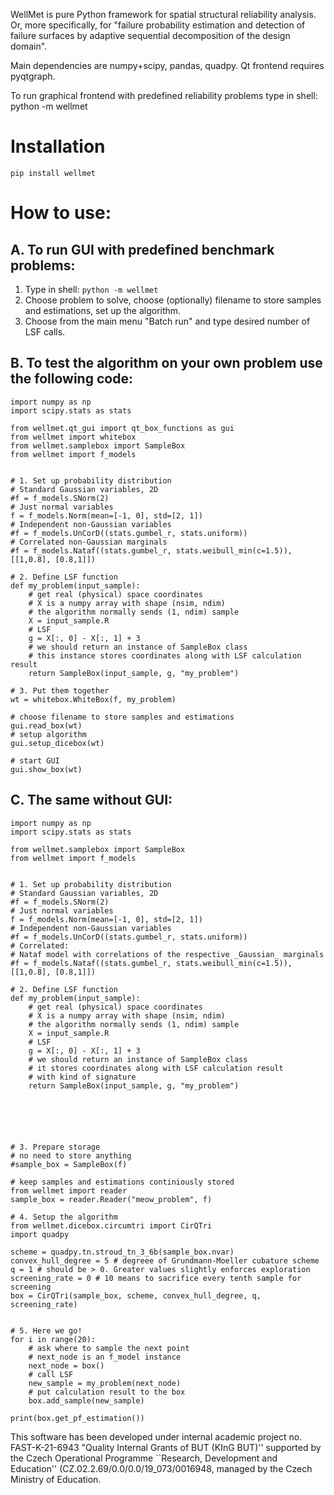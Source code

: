 WellMet is pure Python framework for spatial structural reliability analysis. Or, more specifically, for "failure probability estimation and detection of failure surfaces by adaptive sequential decomposition of the design domain".

Main dependencies are numpy+scipy, pandas, quadpy.
Qt frontend requires pyqtgraph.

To run graphical frontend with predefined reliability problems type in shell: python -m wellmet

# Installation
```
pip install wellmet
```




# How to use:
## A. To run GUI with predefined benchmark problems:
1. Type in shell: ```python -m wellmet```
2. Choose problem to solve, choose (optionally) filename to store samples and estimations, set up the algorithm.
3. Choose from the main menu "Batch run" and type desired number of LSF calls.

## B. To test the algorithm on your own problem use the following code:
```
import numpy as np
import scipy.stats as stats

from wellmet.qt_gui import qt_box_functions as gui
from wellmet import whitebox
from wellmet.samplebox import SampleBox
from wellmet import f_models


# 1. Set up probability distribution
# Standard Gaussian variables, 2D
#f = f_models.SNorm(2)
# Just normal variables
f = f_models.Norm(mean=[-1, 0], std=[2, 1])
# Independent non-Gaussian variables
#f = f_models.UnCorD((stats.gumbel_r, stats.uniform))
# Correlated non-Gaussian marginals
#f = f_models.Nataf((stats.gumbel_r, stats.weibull_min(c=1.5)), [[1,0.8], [0.8,1]])

# 2. Define LSF function
def my_problem(input_sample):
    # get real (physical) space coordinates
    # X is a numpy array with shape (nsim, ndim)
    # the algorithm normally sends (1, ndim) sample
    X = input_sample.R
    # LSF
    g = X[:, 0] - X[:, 1] + 3
    # we should return an instance of SampleBox class
    # this instance stores coordinates along with LSF calculation result
    return SampleBox(input_sample, g, "my_problem")

# 3. Put them together
wt = whitebox.WhiteBox(f, my_problem)

# choose filename to store samples and estimations
gui.read_box(wt)
# setup algorithm
gui.setup_dicebox(wt)

# start GUI
gui.show_box(wt)
```

## C. The same without GUI:
```
import numpy as np
import scipy.stats as stats

from wellmet.samplebox import SampleBox
from wellmet import f_models


# 1. Set up probability distribution
# Standard Gaussian variables, 2D
#f = f_models.SNorm(2)
# Just normal variables
f = f_models.Norm(mean=[-1, 0], std=[2, 1])
# Independent non-Gaussian variables
#f = f_models.UnCorD((stats.gumbel_r, stats.uniform))
# Correlated:
# Nataf model with correlations of the respective _Gaussian_ marginals
#f = f_models.Nataf((stats.gumbel_r, stats.weibull_min(c=1.5)), [[1,0.8], [0.8,1]])

# 2. Define LSF function
def my_problem(input_sample):
    # get real (physical) space coordinates
    # X is a numpy array with shape (nsim, ndim)
    # the algorithm normally sends (1, ndim) sample
    X = input_sample.R
    # LSF
    g = X[:, 0] - X[:, 1] + 3
    # we should return an instance of SampleBox class
    # it stores coordinates along with LSF calculation result
    # with kind of signature
    return SampleBox(input_sample, g, "my_problem")






# 3. Prepare storage
# no need to store anything
#sample_box = SampleBox(f)

# keep samples and estimations continiously stored 
from wellmet import reader
sample_box = reader.Reader("meow_problem", f)

# 4. Setup the algorithm
from wellmet.dicebox.circumtri import CirQTri
import quadpy

scheme = quadpy.tn.stroud_tn_3_6b(sample_box.nvar)
convex_hull_degree = 5 # degreee of Grundmann-Moeller cubature scheme
q = 1 # should be > 0. Greater values slightly enforces exploration
screening_rate = 0 # 10 means to sacrifice every tenth sample for screening
box = CirQTri(sample_box, scheme, convex_hull_degree, q, screening_rate)


# 5. Here we go!
for i in range(20):
    # ask where to sample the next point
    # next_node is an f_model instance
    next_node = box()
    # call LSF
    new_sample = my_problem(next_node)
    # put calculation result to the box
    box.add_sample(new_sample)
    
print(box.get_pf_estimation())
```








This software has been developed under internal academic project no. FAST-K-21-6943  "Quality Internal Grants of BUT (KInG BUT)'' supported by  the Czech Operational Programme ``Research, Development and Education''  (CZ.02.2.69/0.0/0.0/19\_073/0016948, managed by the Czech Ministry of Education.